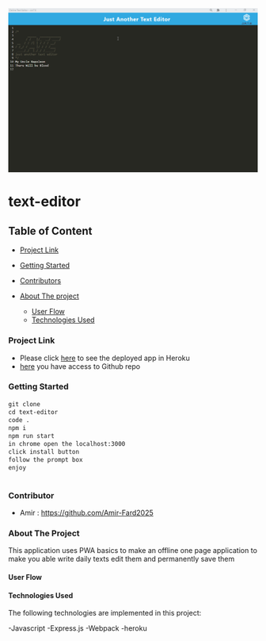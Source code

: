 <div style="text-align:center"><img src="./Assets/image/landing-page.png"/></a></div>

<h1>text-editor</h1>

<h2>Table of Content</h2>

- [Project Link](#project-link)
- [Getting Started](#getting-started)
- [Contributors](#contributor)
- [About The project](#about-the-project)

  - [User Flow](#user-flows)
  - [Technologies Used](#technologies-used)

### Project Link

- Please click [here](https://secure-scrubland-80892.herokuapp.com/) to see the deployed app in Heroku
- [here](https://github.com/Amir-Fard2025/text-editor) you have access to Github repo

### Getting Started

```
git clone
cd text-editor
code .
npm i
npm run start
in chrome open the localhost:3000
click install button
follow the prompt box
enjoy


```

### Contributor

- Amir : https://github.com/Amir-Fard2025

### About The Project

<p>This application uses PWA basics to make an offline one page application to make you able write daily texts edit them and permanently save them

#### User Flow

<p></p>

#### Technologies Used

<p>The following technologies are implemented in this project:</p>

-Javascript
-Express.js
-Webpack
-heroku
